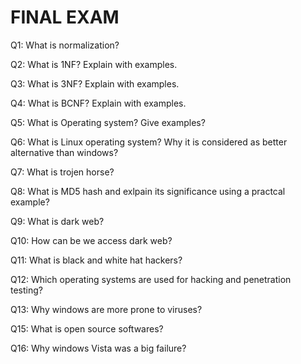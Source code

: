 # FINAL EXAM

Q1: What is normalization?

Q2: What is 1NF? Explain with examples.

Q3: What is 3NF? Explain with examples.

Q4: What is BCNF? Explain with examples.

Q5: What is Operating system? Give examples?

Q6: What is Linux operating system? Why it is considered as better alternative than windows?

Q7: What is trojen horse?

Q8: What is MD5 hash and exlpain its significance using a practcal example?

Q9: What is dark web?

Q10: How can be we access dark web?

Q11: What is black and white hat hackers?

Q12: Which operating systems are used for hacking and penetration testing?

Q13: Why windows are more prone to viruses?

Q15: What is open source softwares?

Q16: Why windows Vista was a big failure?

